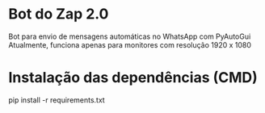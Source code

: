 # Bot do Zap 2.0

Bot para envio de mensagens automáticas no WhatsApp com PyAutoGui<br/>
Atualmente, funciona apenas para monitores com resolução 1920 x 1080

# Instalação das dependências (CMD)

pip install -r requirements.txt
